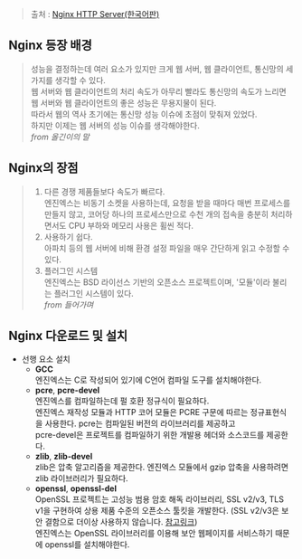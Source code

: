 > 출처 : [Nginx HTTP Server(한국어판)](https://book.naver.com/bookdb/book_detail.nhn?bid=6740233)

## Nginx 등장 배경
>성능을 결정하는데 여러 요소가 있지만 크게 웹 서버, 웹 클라이언트, 통신망의 세 가지를 생각할 수 있다.  
웹 서버와 웹 클라이언트의 처리 속도가 아무리 빨라도 통신망의 속도가 느리면 웹 서버와 웹 클라이언트의 좋은 성능은 무용지물이 된다.  
따라서 웹의 역사 초기에는 통신망 성능 이슈에 초점이 맞춰져 있었다.  
하지만 이제는 웹 서버의 성능 이슈를 생각해야한다.  
_from 올긴이의 말_  

## Nginx의 장점
>1. 다른 경쟁 제품들보다 속도가 빠르다.  
엔진엑스는 비동기 소켓을 사용하는데, 요청을 받을 때마다 매번 프로세스를 만들지 않고, 코어당 하나의 프로세스만으로 수천 개의 접속을 충분히 처리하면서도 CPU 부하와 메모리 사용은 휠씬 적다.  
>2. 사용하기 쉽다.  
아파치 등의 웹 서버에 비해 환경 설정 파일을 매우 간단하게 읽고 수정할 수 있다.  
>3. 플러그인 시스템  
엔진엑스는 BSD 라이선스 기반의 오픈소스 프로젝트이며, '모듈'이라 불리는 플러그인 시스템이 있다.  
_from 들어가며_

## Nginx 다운로드 및 설치
- 선행 요소 설치  
  - __GCC__  
  엔진엑스는 C로 작성되어 있기에 C언어 컴파일 도구를 설치해야한다.
  - __pcre__, __pcre-devel__  
  엔진엑스를 컴파일하는데 펄 호환 정규식이 필요하다.  
  엔진엑스 재작성 모듈과 HTTP 코어 모듈은 PCRE 구문에 따르는 정규표현식을 사용한다.
  pcre는 컴파일된 버전의 라이브러리를 제공하고  
  pcre-devel은 프로젝트를 컴파일하기 위한 개발용 헤더와 소스코드를 제공한다.
  - __zlib__, __zlib-devel__  
  zlib은 압축 알고리즘을 제공한다. 엔진엑스 모듈에서 gzip 압축을 사용하려면 zlib 라이브러리가 필요하다.
  - __openssl__, __openssl-del__   
  OpenSSL 프로젝트는 고성능 범용 암호 해독 라이브러리, SSL v2/v3, TLS v1을 구현하여 상용 제품 수준의 오픈소스 툴킷을 개발한다. (SSL v2/v3은 보안 결함으로 더이상 사용하지 않습니다. [참고링크](https://wiki.openssl.org/index.php/SSL_and_TLS_Protocols))  
  엔진엑스는 OpenSSL 라이브러리를 이용해 보안 웹페이지를 서비스하기 때문에 openssl를 설치해야한다.
